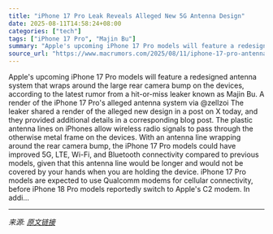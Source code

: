 ```yaml
---
title: "iPhone 17 Pro Leak Reveals Alleged New 5G Antenna Design"
date: 2025-08-11T14:58:24+08:00
categories: ["tech"]
tags: ["iPhone 17 Pro", "Majin Bu"]
summary: "Apple's upcoming iPhone 17 Pro models will feature a redesigned antenna system that wraps around the large rear camera bump on the devices, according to the latest rumor from a hit-or-miss leaker know"
source_url: "https://www.macrumors.com/2025/08/11/iphone-17-pro-antenna-rumor/"
---
```


Apple's upcoming iPhone 17 Pro models will feature a redesigned antenna system that wraps around the large rear camera bump on the devices, according to the latest rumor from a hit-or-miss leaker known as Majin Bu. A render of the iPhone 17 Pro's alleged antenna system via @zellzoi The leaker shared a render of the alleged new design in a post on X today, and they provided additional details in a corresponding blog post. The plastic antenna lines on iPhones allow wireless radio signals to pass through the otherwise metal frame on the devices. With an antenna line wrapping around the rear camera bump, the iPhone 17 Pro models could have improved 5G, LTE, Wi-Fi, and Bluetooth connectivity compared to previous models, given that this antenna line would be longer and would not be covered by your hands when you are holding the device. iPhone 17 Pro models are expected to use Qualcomm modems for cellular connectivity, before iPhone 18 Pro models reportedly switch to Apple's C2 modem. In addi...

---

*来源: [原文链接](https://www.macrumors.com/2025/08/11/iphone-17-pro-antenna-rumor/)*
